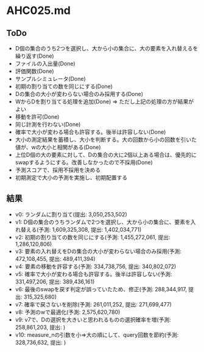 # AHC025.md

## ToDo

- D個の集合のうち2つを選択し、大から小の集合に、大の要素を入れ替えるを繰り返す(Done)
- ファイルの入出量(Done)
- 評価関数(Done)
- サンプルシミュレータ(Done)
- 初期の割り当ての数を同じにする(Done)
- Dの集合の大小が変わらない場合のみ採用する(Done)
- WからDを割り当てる処理を追加(Done) => ただし上記の処理の方が結果がよい
- 移動を許可(Done)
- 同じ計測を行わない(Done)
- 確率で大小が変わる場合も許容する。後半は許容しない(Done)
- 大小の測定結果を蓄積し、大小を判断する。大の回数から小の回数を引いた値が、wの大小と相関がある(Done)
- 上位D個の大の要素に対して、Dの集合の大に2個以上ある場合は、優先的にswapするようにする。改善しなかったので不採用(Done)
- 予測スコアで、採用不採用を決める
- 初期測定で大小の予測を実施し、初期配置する

## 結果

- v0: ランダムに割り当て(提出: 3,050,253,502)
- v1: D個の集合のうちランダムで2つを選択し、大から小の集合に、要素を入れ替える(予測: 1,609,325,308, 提出: 1,402,034,771)
- v2: 初期の割り当ての数を同じにする(予測: 1,455,272,061, 提出: 1,286,120,806)
- v3: 要素の入れ替えをDの集合の大小が変わらない場合のみ採用(予測: 472,108,455, 提出: 489,411,394)
- v4: 要素の移動を許容する(予測: 334,738,756, 提出: 340,802,072)
- v5: 確率で大小が変わる場合も許容する。後半は許容しない(予測: 331,497,206, 提出: 389,436,161)
- v6: 最後のswapを戻す判定が誤っていたため、修正(予測: 288,344,917, 提出: 315,325,680)
- v7: 確率で戻さないを削除(予測: 261,011,252, 提出: 271,699,477)
- v8: 予測のwで最適化(予測: 2,575,620,780)
- v9: v7で、Dの選択を大きいと思われるものの選択確率を増(予測: 258,861,203, 提出: )
- v10: measure_nの引数を小⇒大の順にして、query回数を節約(予測: 328,736,632, 提出: )
